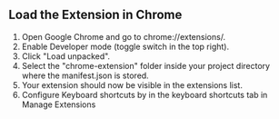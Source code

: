 ## Load the Extension in Chrome
1. Open Google Chrome and go to chrome://extensions/.
2. Enable Developer mode (toggle switch in the top right).
3. Click "Load unpacked".
4. Select the "chrome-extension" folder inside your project directory where the manifest.json is stored.
5. Your extension should now be visible in the extensions list.
6. Configure Keyboard shortcuts by in the keyboard shortcuts tab in Manage Extensions
